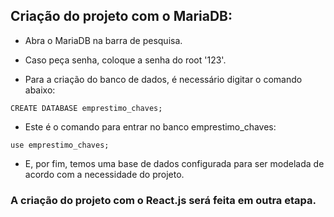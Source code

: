 ## Criação do projeto com o MariaDB:

- Abra o MariaDB na barra de pesquisa.
- Caso peça senha, coloque a senha do root '123'.
  
- Para a criação do banco de dados, é necessário digitar o comando abaixo:

```
CREATE DATABASE emprestimo_chaves;
```

- Este é o comando para entrar no banco emprestimo_chaves:
```
use emprestimo_chaves;
```

- E, por fim, temos uma base de dados configurada para ser modelada de acordo
com a necessidade do projeto.

### A criação do projeto com o React.js será feita em outra etapa.

